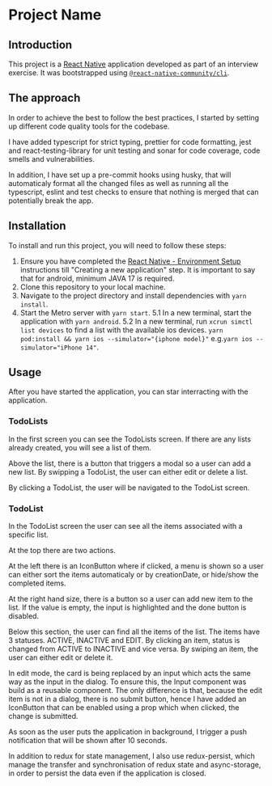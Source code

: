 # Project Name

## Introduction

This project is a [React Native](https://reactnative.dev) application developed as part of an interview exercise. It was bootstrapped using [`@react-native-community/cli`](https://github.com/react-native-community/cli).

## The approach

In order to achieve the best to follow the best practices, I started by setting up different code quality tools for the codebase.

I have added typescript for strict typing, prettier for code formatting, jest and react-testing-library for unit testing and sonar for code coverage, code smells and vulnerabilities.

In addition, I have set up a pre-commit hooks using husky, that will automaticaly format all the changed files as well as running all the typescript, eslint and test checks to ensure that nothing is merged that can potentially break the app.



## Installation

To install and run this project, you will need to follow these steps:

1. Ensure you have completed the [React Native - Environment Setup](https://reactnative.dev/docs/environment-setup) instructions till "Creating a new application" step. It is important to say that for android, minimum JAVA 17 is required.
2. Clone this repository to your local machine.
3. Navigate to the project directory and install dependencies with `yarn install`.
4. Start the Metro server with `yarn start`.
5.1 In a new terminal, start the application with `yarn android`.
5.2 In a new terminal, run `xcrun simctl list devices` to find a list with the available ios devices. `yarn pod:install && yarn ios --simulator="{iphone model}"` e.g.`yarn ios --simulator="iPhone 14"`.


## Usage

After you have started the application, you can star interracting with the application.

### TodoLists

In the first screen you can see the TodoLists screen. If there are any lists already created, you will see a list of them.

Above the list, there is a button that triggers a modal so a user can add a new list. By swipping a TodoList, the user can either edit or delete a list.

By clicking a TodoList, the user will be navigated to the TodoList screen.

### TodoList

In the TodoList screen the user can see all the items associated with a specific list.

At the top there are two actions.

At the left there is an IconButton where if clicked, a menu is shown so a user can either sort the items automaticaly or by creationDate, or hide/show the completed items.

At the right hand size, there is a button so a user can add new item to the list. If the value is empty, the input is highlighted and the done button is disabled.

Below this section, the user can find all the items of the list. The items have 3 statuses. ACTIVE, INACTIVE and EDIT. By clicking an item, status is changed from ACTIVE to INACTIVE and vice versa. By swiping an item, the user can either edit or delete it.

In edit mode, the card is being replaced by an input which acts the same way as the input in the dialog. To ensure this, the Input component was build as a reusable component. The only difference is that, because the edit item is not in a dialog, there is no submit button, hence I have added an IconButton that can be enabled using a prop which when clicked, the change is submitted.

As soon as the user puts the application in background, I trigger a push notification that will be shown after 10 seconds.

In addition to redux for state management, I also use redux-persist, which manage the transfer and synchronisation of redux state and async-storage, in order to persist the data even if the application is closed.